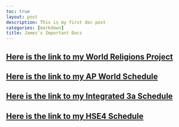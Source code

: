 ```yaml
---
toc: true
layout: post
description: This is my first doc post
categories: [markdown]
title: James's Important Docs
---
```


[Here is the link to my World Religions Project](https://docs.google.com/document/d/1JE6W8qQAauBWcDGJjLpTkCi0GYQK5xBb3eE8pb0Gggs/edit)
---

[Here is the link to my AP World Schedule](https://docs.google.com/document/d/1fXL7oppzt18p0isVZez79lDZ5vwqPqASgRmeVQd9tjE/edit)
---

[Here is the link to my Integrated 3a Schedule](https://docs.google.com/document/d/1aI_BJORFEkLuE7Q6xc5MRPZno6jRKCvWmNq9AG3nTAU/edit)
---

[Here is the link to my HSE4 Schedule](https://docs.google.com/document/d/125j4LCRtl2LSK50yIZsxZMzr62yVaQN4G4Cf29O4dqE/edit)
---